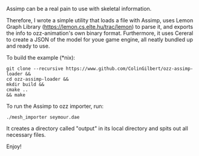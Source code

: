 Assimp can be a real pain to use with skeletal information.

Therefore, I wrote a simple utility that loads a file with Assimp, uses Lemon Graph Library (https://lemon.cs.elte.hu/trac/lemon) to parse it, and exports the info to ozz-animation's own binary format. Furthermore, it uses Cereral to create a JSON of the model for youe game engine, all neatly bundled up and ready to use.

To build the example (*nix):
```
git clone --recursive https://www.github.com/ColinGilbert/ozz-assimp-loader &&
cd ozz-assimp-loader &&
mkdir build &&
cmake ..
&& make
```

To run the Assimp to ozz importer, run:
```
./mesh_importer seymour.dae
```
It creates a directory called "output" in its local directory and spits out all necessary files.

Enjoy!
